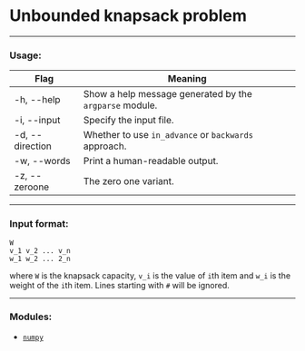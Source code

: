 # Unbounded knapsack problem
__________________________________________
### Usage:
| Flag      | Meaning |
| ----------- | ----------- |
| -h, --help      | Show a help message generated by the `argparse` module.       |
| -i, --input   | Specify the input file.        |
| -d, --direction | Whether to use `in_advance` or `backwards` approach. |
| -w, --words | Print a human-readable output. |
| -z, --zeroone | The zero one variant. |
__________________________________________
### Input format:
```
W
v_1 v_2 ... v_n
w_1 w_2 ... 2_n
```
where `W` is the knapsack capacity, `v_i` is the value of `i`th item and `w_i` is the weight of the `i`th item.
Lines starting with `#` will be ignored.
__________________________________________
### Modules:
- [`numpy`](https://numpy.org/)
